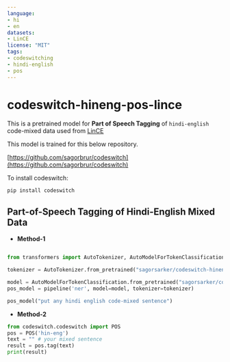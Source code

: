 ```yaml
---
language:
- hi
- en
datasets:
- LinCE
license: "MIT"
tags:
- codeswitching
- hindi-english
- pos
---
```


# codeswitch-hineng-pos-lince
This is a pretrained model for **Part of Speech Tagging** of `hindi-english` code-mixed data used from [LinCE](https://ritual.uh.edu/lince/home)

This model is trained for this below repository. 

[https://github.com/sagorbrur/codeswitch](https://github.com/sagorbrur/codeswitch)

To install codeswitch:

```
pip install codeswitch
```

## Part-of-Speech Tagging of Hindi-English Mixed Data

* **Method-1**

```py

from transformers import AutoTokenizer, AutoModelForTokenClassification, pipeline

tokenizer = AutoTokenizer.from_pretrained("sagorsarker/codeswitch-hineng-pos-lince")

model = AutoModelForTokenClassification.from_pretrained("sagorsarker/codeswitch-hineng-pos-lince")
pos_model = pipeline('ner', model=model, tokenizer=tokenizer)

pos_model("put any hindi english code-mixed sentence")

```

* **Method-2**

```py
from codeswitch.codeswitch import POS
pos = POS('hin-eng')
text = "" # your mixed sentence 
result = pos.tag(text)
print(result)
```
